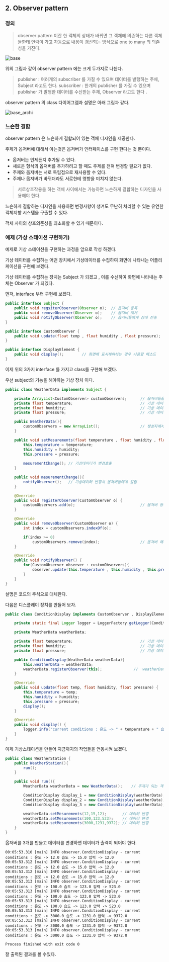 ## 2. Observer pattern

### 정의

>observer pattern 이란 한 객체의 상태가 바뀌면 그 객체에 의존하는 다른 객체들한테 연락이 가고 자동으로 내용이 갱신되는 방식으로
one to many 의 의존성을 가진다.

![base](/src/main/md/observer/img/ob1.PNG)

위의 그림과 같이 observer pattern 에는 크게 두가지로 나뉜다. 

>publisher  : 여러개의 subscriber 를 가질 수 있으며 데이터를 발행하는 주체, Subject 라고도 한다.
>subscriber : 한개의 publisher 를 가질 수 있으며 publisher 가 발행한 데이터를 수신받는 주체, Observer 라고도 한다 .

observer pattern 의 class 다이어그램과 설명은 아래 그림과 같다.

![base_archi](/src/main/md/observer/img/ob2.PNG)

### 느슨한 결합
observer pattern 은 느슨하게 결합되어 있는 객체 디자인을 제공한다.

주제가 옵저버에 대해서 아는것은 옵저버가 인터페이스를 구현 한다는 것 뿐이다.

* 옵저버는 언제든지 추가될 수 있다.
* 새로운 형식의 옵저버를 추가하려고 할 때도 주제를 전혀 변경할 필요가 없다.
* 주제와 옵저버는 서로 독립접으로 재사용할 수 있다.
* 주제나 옵저버가 바뀌더라도 서로한테 영향을 미치지 않는다.

> 서로상호작용을 하는 객체 사이에서는 가능하면 느슨하게 결합하는 디자인을 사용해야 한다.

느슨하게 결합하는 디자인을 사용하면 변경사항이 생겨도 무난히 처리할 수 있는 유연한 객체지향 시스템을 구출할 수 있다.

객체 사이의 상호의존성을 최소화할 수 있기 때문이다.

### 예제 (가상 스테이션 구현하기)

예제로 기상 스테이션을 구현하는 과정을 앞으로 작성 하겠다.

기상 데이터를 수집하는 어떤 장치에서 기상데이터를 수집하여 화면에 나타내는 어플리케이션을 구현해 보겠다.

기상 데이터를 수집하는 장치는 Subject 가 되겠고 , 이를 수신하여 화면에 나타내는 주체는 Observer 가 되겠다. 

먼저, interface 부터 구현해 보겠다. 

~~~java
public interface Subject {
    public void regsiterObserver(Observer o);  // 옵저버 등록
    public void removeObserver(Observer o);    // 옵저버 제거
    public void notifyObserver(Observer o);    // 옵저버들에게 상태 전송
}
~~~

~~~java
public interface CustomObserver {
    public void update(float temp , float humidity , float pressure);
}
~~~

~~~java
public interface DisplayElement {
    public void display();        // 화면에 표시해야하는 경우 사용할 메소드
}
~~~

이제 위의 3가지 interface 를 가지고 class를 구현해 보겠다.

우선 subject의 기능을 해야하는 기상 장치 이다.

~~~java
public class WeatherData implements Subject {

    private ArrayList<CustomObserver> customObservers;      // 옵저버들을 저장하는 변수
    private float temperature;                              // 기상 데이터
    private float humidity;                                 // 기상 데이터
    private float pressure;                                 // 기상 데이터

    public WeatherData(){
        customObservers = new ArrayList();                  // 생성자에서 초기화
    }

    public void setMesurements(float temperature , float humidity , float pressure){    // 기상데이터 셋팅
        this.temperature = temperature;
        this.humidity = humidity;
        this.pressure = pressure;
        
        mesurementChange(); // 기상데이터가 변경호출
    }

    public void mesurementChange(){
        notifyObserver();   // 기상데이터 변경시 옵저버들에게 알림
    }

    @Override
    public void registerObserver(CustomObserver o) {
        customObservers.add(o);                             // 옵저버 등록
    }

    @Override
    public void removeObserver(CustomObserver o) {
        int index = customObservers.indexOf(o);

        if(index >= 0)
            customObservers.remove(index);                  // 옵저버 해지
    }

    @Override
    public void notifyObserver() {
        for(CustomObserver observer : customObservers){
            observer.update(this.temperature , this.humidity , this.pressure);  // 옵저버 알림
        }
    }
}

~~~

설명은 코드의 주석으로 대체한다.

다음은 디스플레이 장치를 만들어 보자.

~~~java
public class ConditionDisplay implements CustomObserver , DisplayElement {

    private static final Logger logger = LoggerFactory.getLogger(ConditionDisplay.class);

    private WeatherData weatherData;

    private float temperature;                              // 기상 데이터
    private float humidity;                                 // 기상 데이터
    private float pressure;                                 // 기상 데이터

    public ConditionDisplay(WeatherData weatherData){
        this.weatherData = weatherData;
        weatherData.registerObserver(this);              //  weatherData에 지금 Observer객체 등록
    }

    @Override
    public void update(float temp, float humidity, float pressure) {
        this.temperature = temp;
        this.humidity = humidity;
        this.pressure = pressure;
        display();
    }

    @Override
    public void display() {
        logger.info("current conditions : 온도 -> " + temperature + " 습도 -> " + humidity + " 압력 -> " +pressure);
    }
}
~~~

이제 기상스테이션을 만들어 지금까지의 작업들을 연동시켜 보겠다.

~~~java
public class WeatherStation {
    public WeatherStation(){
        run();
    }

    public void run(){
        WeatherData weatherData = new WeatherData();    // 주제가 되는 객체

        ConditionDisplay display_1 = new ConditionDisplay(weatherData);     // 옵저버 생성
        ConditionDisplay display_2 = new ConditionDisplay(weatherData);     // 옵저버 생성
        ConditionDisplay display_3 = new ConditionDisplay(weatherData);     // 옵저버 생성

        weatherData.setMesurements(12,15,12);       // 데이터 변경
        weatherData.setMesurements(100,123,523);    // 데이터 변경
        weatherData.setMesurements(3000,1231,9372); // 데이터 변경
    }
}
~~~

옵저버를 3개를 만들고 데이터를 변경하면 데이터가 출력이 되어야 한다.

~~~
00:05:53.310 [main] INFO observer.ConditionDisplay - current conditions : 온도 -> 12.0 습도 -> 15.0 압력 -> 12.0
00:05:53.312 [main] INFO observer.ConditionDisplay - current conditions : 온도 -> 12.0 습도 -> 15.0 압력 -> 12.0
00:05:53.312 [main] INFO observer.ConditionDisplay - current conditions : 온도 -> 12.0 습도 -> 15.0 압력 -> 12.0
00:05:53.313 [main] INFO observer.ConditionDisplay - current conditions : 온도 -> 100.0 습도 -> 123.0 압력 -> 523.0
00:05:53.313 [main] INFO observer.ConditionDisplay - current conditions : 온도 -> 100.0 습도 -> 123.0 압력 -> 523.0
00:05:53.313 [main] INFO observer.ConditionDisplay - current conditions : 온도 -> 100.0 습도 -> 123.0 압력 -> 523.0
00:05:53.313 [main] INFO observer.ConditionDisplay - current conditions : 온도 -> 3000.0 습도 -> 1231.0 압력 -> 9372.0
00:05:53.313 [main] INFO observer.ConditionDisplay - current conditions : 온도 -> 3000.0 습도 -> 1231.0 압력 -> 9372.0
00:05:53.313 [main] INFO observer.ConditionDisplay - current conditions : 온도 -> 3000.0 습도 -> 1231.0 압력 -> 9372.0

Process finished with exit code 0
~~~

잘 출력된 결과를 볼 수있다.
